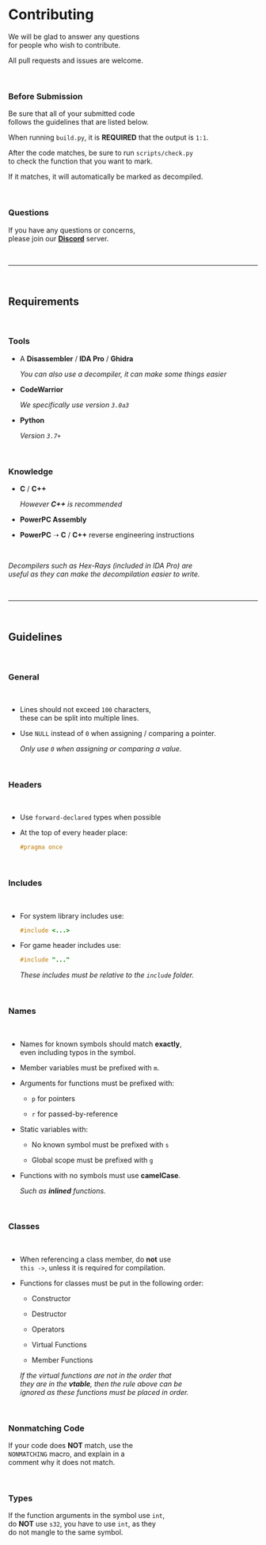
# Contributing

We will be glad to answer any questions <br>
for people who wish to contribute.

All pull requests and issues are welcome.

<br>

### Before Submission

Be sure that all of your submitted code <br>
follows the guidelines that are listed below.

When running `build.py`, it is **REQUIRED** that the output is `1:1`.

After the code matches, be sure to run `scripts/check.py` <br>
to check the function that you want to mark.

If it matches, it will automatically be marked as decompiled.

<br>

### Questions

If you have any questions or concerns, <br>
please join our **[Discord]** server.

<br>

---

<br>

## Requirements

<br>

### Tools

- A **Disassembler** / **IDA Pro** / **Ghidra**

    *You can also use a decompiler, it can make some things easier*
    
- **CodeWarrior** 
    
    *We specifically use version `3.0a3`*
    
- **Python**

    *Version `3.7+`*

<br>

### Knowledge

- **C** / **C++**

    *However **C++** is recommended*
    
- **PowerPC Assembly**

- **PowerPC** ➝ **C** / **C++** reverse engineering instructions 

<br>

*Decompilers such as Hex-Rays (included in IDA Pro) are* <br>
*useful as they can make the decompilation easier to write.*

<br>

---

<br>

## Guidelines

<br>

### General

<br>

- Lines should not exceed `100` characters, <br>
  these can be split into multiple lines.
  
- Use `NULL` instead of `0` when assigning / comparing a pointer.
  
  *Only use `0` when assigning or comparing a value.*

<br>

### Headers

<br>

- Use `forward-declared` types when possible

- At the top of every header place:

    ```c++
    #pragma once
    ```
    

<br>

### Includes

<br>

- For system library includes use:

    ```c++
    #include <...>
    ```
    
- For game header includes use:

    ```c++
    #include "..."
    ```
    
    *These includes must be relative to the `include` folder.*

<br>

### Names

<br>

- Names for known symbols should match **exactly**, <br>
  even including typos in the symbol.

- Member variables must be prefixed with `m`.

- Arguments for functions must be prefixed with:

    - `p` for pointers 

    - `r` for passed-by-reference
    
- Static variables with:

    - No known symbol must be prefixed with `s`

    - Global scope must be prefixed with `g`
    
- Functions with no symbols must use **camelCase**.

    *Such as **inlined** functions.*

<br>

### Classes

<br>

- When referencing a class member, do **not** use <br>
  `this ->`, unless it is required for compilation.

- Functions for classes must be put in the following order: 
    
    - Constructor
    
    - Destructor
    
    - Operators
    
    - Virtual Functions
    
    - Member Functions
    
    *If the virtual functions are not in the order that* <br>
    *they are in the **vtable**, then the rule above can be* <br>
    *ignored as these functions must be placed in order.*
    

<br>

### Nonmatching Code

If your code does **NOT** match, use the <br>
`NONMATCHING` macro, and explain in a <br>
comment why it does not match.

<br>

### Types

If the function arguments in the symbol use `int`, <br>
do **NOT** use `s32`, you have to use `int`, as they <br>
do not mangle to the same symbol.

<!----------------------------------------------------------------------------->

[Discord]: https://discord.gg/k7ZKzSDsVq
